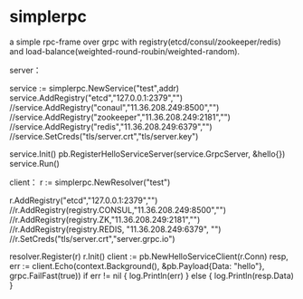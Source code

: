 # simplerpc
a simple rpc-frame over grpc with registry(etcd/consul/zookeeper/redis) and load-balance(weighted-round-roubin/weighted-random).

server：

service := simplerpc.NewService("test",addr)
service.AddRegistry("etcd","127.0.0.1:2379","")
//service.AddRegistry("conaul","11.36.208.249:8500","")
//service.AddRegistry("zookeeper","11.36.208.249:2181","")
//service.AddRegistry("redis","11.36.208.249:6379","")
//service.SetCreds("tls/server.crt","tls/server.key")

service.Init()
pb.RegisterHelloServiceServer(service.GrpcServer, &hello{})
service.Run()

client：
r := simplerpc.NewResolver("test")

r.AddRegistry("etcd","127.0.0.1:2379","")
//r.AddRegistry(registry.CONSUL,"11.36.208.249:8500","")
//r.AddRegistry(registry.ZK,"11.36.208.249:2181","")
//r.AddRegistry(registry.REDIS, "11.36.208.249:6379", "")
//r.SetCreds("tls/server.crt","server.grpc.io")

resolver.Register(r)
r.Init()
client := pb.NewHelloServiceClient(r.Conn)
resp, err := client.Echo(context.Background(), &pb.Payload{Data: "hello"}, grpc.FailFast(true))
if err != nil {
	log.Println(err)
} else {
	log.Println(resp.Data)
}
